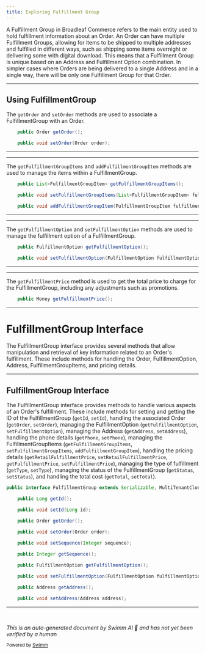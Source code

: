 ```yaml
---
title: Exploring Fulfillment Group
---
```

A Fulfillment Group in Broadleaf Commerce refers to the main entity used to hold fulfillment information about an Order. An Order can have multiple Fulfillment Groups, allowing for items to be shipped to multiple addresses and fulfilled in different ways, such as shipping some items overnight or delivering some with digital download. This means that a Fulfillment Group is unique based on an Address and Fulfillment Option combination. In simpler cases where Orders are being delivered to a single Address and in a single way, there will be only one Fulfillment Group for that Order.

<SwmSnippet path="/core/broadleaf-framework/src/main/java/org/broadleafcommerce/core/order/domain/FulfillmentGroup.java" line="50">

---

## Using FulfillmentGroup

The `getOrder` and `setOrder` methods are used to associate a FulfillmentGroup with an Order.

```java
    public Order getOrder();

    public void setOrder(Order order);
```

---

</SwmSnippet>

<SwmSnippet path="/core/broadleaf-framework/src/main/java/org/broadleafcommerce/core/order/domain/FulfillmentGroup.java" line="79">

---

The `getFulfillmentGroupItems` and `addFulfillmentGroupItem` methods are used to manage the items within a FulfillmentGroup.

```java
    public List<FulfillmentGroupItem> getFulfillmentGroupItems();

    public void setFulfillmentGroupItems(List<FulfillmentGroupItem> fulfillmentGroupItems);

    public void addFulfillmentGroupItem(FulfillmentGroupItem fulfillmentGroupItem);
```

---

</SwmSnippet>

<SwmSnippet path="/core/broadleaf-framework/src/main/java/org/broadleafcommerce/core/order/domain/FulfillmentGroup.java" line="58">

---

The `getFulfillmentOption` and `setFulfillmentOption` methods are used to manage the fulfillment option of a FulfillmentGroup.

```java
    public FulfillmentOption getFulfillmentOption();

    public void setFulfillmentOption(FulfillmentOption fulfillmentOption);
```

---

</SwmSnippet>

<SwmSnippet path="/core/broadleaf-framework/src/main/java/org/broadleafcommerce/core/order/domain/FulfillmentGroup.java" line="132">

---

The `getFulfillmentPrice` method is used to get the total price to charge for the FulfillmentGroup, including any adjustments such as promotions.

```java
    public Money getFulfillmentPrice();
```

---

</SwmSnippet>

# FulfillmentGroup Interface

The FulfillmentGroup interface provides several methods that allow manipulation and retrieval of key information related to an Order's fulfillment. These include methods for handling the Order, FulfillmentOption, Address, FulfillmentGroupItems, and pricing details.

<SwmSnippet path="/core/broadleaf-framework/src/main/java/org/broadleafcommerce/core/order/domain/FulfillmentGroup.java" line="44">

---

## FulfillmentGroup Interface

The FulfillmentGroup interface provides methods to handle various aspects of an Order's fulfillment. These include methods for setting and getting the ID of the FulfillmentGroup (`getId`, `setId`), handling the associated Order (`getOrder`, `setOrder`), managing the FulfillmentOption (`getFulfillmentOption`, `setFulfillmentOption`), managing the Address (`getAddress`, `setAddress`), handling the phone details (`getPhone`, `setPhone`), managing the FulfillmentGroupItems (`getFulfillmentGroupItems`, `setFulfillmentGroupItems`, `addFulfillmentGroupItem`), handling the pricing details (`getRetailFulfillmentPrice`, `setRetailFulfillmentPrice`, `getFulfillmentPrice`, `setFulfillmentPrice`), managing the type of fulfillment (`getType`, `setType`), managing the status of the FulfillmentGroup (`getStatus`, `setStatus`), and handling the total cost (`getTotal`, `setTotal`).

```java
public interface FulfillmentGroup extends Serializable, MultiTenantCloneable<FulfillmentGroup> {

    public Long getId();

    public void setId(Long id);

    public Order getOrder();

    public void setOrder(Order order);
    
    public void setSequence(Integer sequence);

    public Integer getSequence();

    public FulfillmentOption getFulfillmentOption();

    public void setFulfillmentOption(FulfillmentOption fulfillmentOption);

    public Address getAddress();

    public void setAddress(Address address);
```

---

</SwmSnippet>

&nbsp;

*This is an auto-generated document by Swimm AI 🌊 and has not yet been verified by a human*

<SwmMeta version="3.0.0" repo-id="Z2l0aHViJTNBJTNBQnJvYWRsZWFmQ29tbWVyY2UtZGVtbyUzQSUzQWdpbGFkbmF2b3Q=" repo-name="BroadleafCommerce-demo" doc-type="overview"><sup>Powered by [Swimm](/)</sup></SwmMeta>
